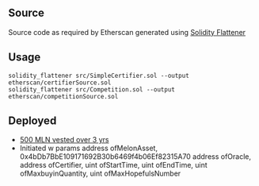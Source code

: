 ## Source

Source code as required by Etherscan generated using [Solidity Flattener](https://github.com/BlockCatIO/solidity-flattener)

## Usage

```
solidity_flattener src/SimpleCertifier.sol --output etherscan/certifierSource.sol
solidity_flattener src/Competition.sol --output etherscan/competitionSource.sol
```

## Deployed

- [500 MLN vested over 3 yrs](https://etherscan.io/address/0xe23611DBAe1556C041E6AD04c98E9F18EE98b50c)
- Initiated w params 
        address ofMelonAsset, 0x4bDb7BbE109171692B30b6469f4b06Ef82315A70
        address ofOracle,
        address ofCertifier,
        uint ofStartTime,
        uint ofEndTime,
        uint ofMaxbuyinQuantity,
        uint ofMaxHopefulsNumber
